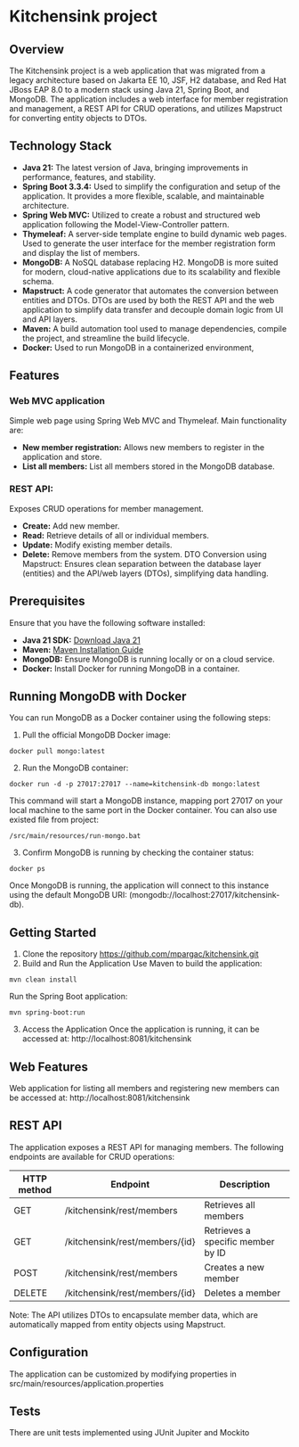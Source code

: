 # Kitchensink project

## Overview
The Kitchensink project is a web application that was migrated from a legacy architecture based on Jakarta EE 10, JSF, H2 database, and Red Hat JBoss EAP 8.0 to a modern stack using Java 21, Spring Boot, and MongoDB. The application includes a web interface for member registration and management, a REST API for CRUD operations, and utilizes Mapstruct for converting entity objects to DTOs.

## Technology Stack
- **Java 21:** The latest version of Java, bringing improvements in performance, features, and stability.
- **Spring Boot 3.3.4:** Used to simplify the configuration and setup of the application. It provides a more flexible, scalable, and maintainable architecture.
- **Spring Web MVC:** Utilized to create a robust and structured web application following the Model-View-Controller pattern.
- **Thymeleaf:** A server-side template engine to build dynamic web pages. Used to generate the user interface for the member registration form and display the list of members.
- **MongoDB:** A NoSQL database replacing H2. MongoDB is more suited for modern, cloud-native applications due to its scalability and flexible schema.
- **Mapstruct:** A code generator that automates the conversion between entities and DTOs. DTOs are used by both the REST API and the web application to simplify data transfer and decouple domain logic from UI and API layers.
- **Maven:** A build automation tool used to manage dependencies, compile the project, and streamline the build lifecycle.
- **Docker:** Used to run MongoDB in a containerized environment,

## Features
### Web MVC application
Simple web page using Spring Web MVC and Thymeleaf. Main functionality are:
- **New member registration:** Allows new members to register in the application and store.
- **List all members:** List all members stored in the MongoDB database.

### REST API: 
Exposes CRUD operations for member management.
- **Create:** Add new member.
- **Read:** Retrieve details of all or individual members.
- **Update:** Modify existing member details.
- **Delete:** Remove members from the system.
DTO Conversion using Mapstruct: Ensures clean separation between the database layer (entities) and the API/web layers (DTOs), simplifying data handling.

## Prerequisites
Ensure that you have the following software installed:

- **Java 21 SDK:** [Download Java 21](https://docs.aws.amazon.com/corretto/latest/corretto-21-ug/downloads-list.html)
- **Maven:** [Maven Installation Guide](https://maven.apache.org/install.html)
- **MongoDB:** Ensure MongoDB is running locally or on a cloud service.
- **Docker:** Install Docker for running MongoDB in a container.

## Running MongoDB with Docker
You can run MongoDB as a Docker container using the following steps:

1. Pull the official MongoDB Docker image:
```
docker pull mongo:latest
```

2. Run the MongoDB container:
```
docker run -d -p 27017:27017 --name=kitchensink-db mongo:latest
```

This command will start a MongoDB instance, mapping port 27017 on your local machine to the same port in the Docker container. You can also use existed file from project:
```
/src/main/resources/run-mongo.bat
```

3. Confirm MongoDB is running by checking the container status:
```
docker ps
```
Once MongoDB is running, the application will connect to this instance using the default MongoDB URI: (mongodb://localhost:27017/kitchensink-db).

## Getting Started

1. Clone the repository https://github.com/mpargac/kitchensink.git
2. Build and Run the Application
Use Maven to build the application:
```
mvn clean install
```
Run the Spring Boot application:
```
mvn spring-boot:run
```
3. Access the Application
Once the application is running, it can be accessed at:
http://localhost:8081/kitchensink

## Web Features
Web application for listing all members and registering new members can be accessed at:
http://localhost:8081/kitchensink

## REST API
The application exposes a REST API for managing members. The following endpoints are available for CRUD operations:

| HTTP method | Endpoint                       | Description                       |
| ----------- | ------------------------------ | --------------------------------- |
| GET         | /kitchensink/rest/members      | Retrieves all members             |
| GET         | /kitchensink/rest/members/{id} | Retrieves a specific member by ID |
| POST        | /kitchensink/rest/members      | Creates a new member              |
| DELETE      | /kitchensink/rest/members/{id} | Deletes a member                  |

Note: The API utilizes DTOs to encapsulate member data, which are automatically mapped from entity objects using Mapstruct.

## Configuration
The application can be customized by modifying properties in src/main/resources/application.properties

## Tests
There are unit tests implemented using JUnit Jupiter and Mockito
